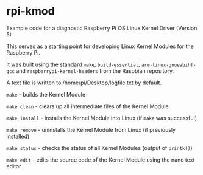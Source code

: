# rpi-kmod
Example code for a diagnostic Raspberry Pi OS Linux Kernel Driver (Version 5)

This serves as a starting point for developing Linux Kernel Modules for the Raspberry Pi.

It was built using the standard `make`, `build-essential`, `arm-linux-gnueabihf-gcc` and `raspberrypi-kernel-headers` from the Raspbian repository.

A text file is written to /home/pi/Desktop/logfile.txt by default.

`make` - builds the Kernel Module

`make clean` - clears up all intermediate files of the Kernel Module

`make install` - installs the Kernel Module into Linux (if `make` was successful)

`make remove` - uninstalls the Kernel Module from Linux (if previously installed)

`make status` - checks the status of all Kernel Modules (output of `printk()`)

`make edit` - edits the source code of the Kernel Module using the nano text editor
